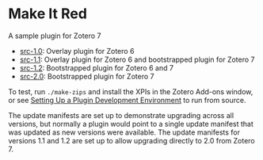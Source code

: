 # Make It Red

A sample plugin for Zotero 7

  * [src-1.0](src-1.0): Overlay plugin for Zotero 6
  * [src-1.1](src-1.1): Overlay plugin for Zotero 6 and bootstrapped plugin for Zotero 7
  * [src-1.2](src-1.2): Bootstrapped plugin for Zotero 6 and 7
  * [src-2.0](src-2.0): Bootstrapped plugin for Zotero 7

To test, run `./make-zips` and install the XPIs in the Zotero Add-ons window, or see [Setting Up a Plugin Development Environment](https://www.zotero.org/support/dev/client_coding/plugin_development#setting_up_a_plugin_development_environment) to run from source.

The update manifests are set up to demonstrate upgrading across all versions, but normally a plugin would point to a single update manifest that was updated as new versions were available. The update manifests for versions 1.1 and 1.2 are set up to allow upgrading directly to 2.0 from Zotero 7.